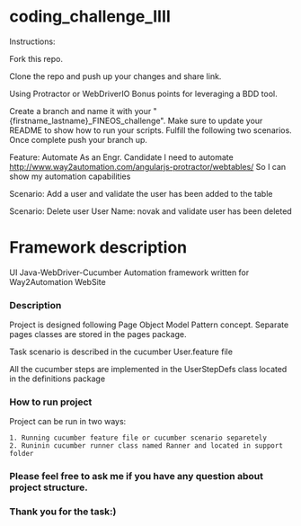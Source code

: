 # coding_challenge_IIII

Instructions:

Fork this repo.

Clone the repo and push up your changes and share link.

Using Protractor or WebDriverIO Bonus points for leveraging a BDD tool.

Create a branch and name it with your "{firstname_lastname}_FINEOS_challenge". Make sure to update your README to show
how to run your scripts. Fulfill the following two scenarios. Once complete push your branch up.

Feature: Automate As an Engr. Candidate I need to automate http://www.way2automation.com/angularjs-protractor/webtables/
So I can show my automation capabilities

Scenario: Add a user and validate the user has been added to the table

Scenario: Delete user User Name: novak and validate user has been deleted

# Framework description

UI Java-WebDriver-Cucumber Automation framework written for Way2Automation WebSite

### Description

Project is designed following Page Object Model Pattern concept. Separate pages classes are stored in the pages package.

Task scenario is described in the cucumber User.feature file

All the cucumber steps are implemented in the UserStepDefs class located in the definitions package

### How to run project

Project can be run in two ways:

    1. Running cucumber feature file or cucumber scenario separetely
    2. Runinin cucumber runner class named Ranner and located in support folder

### Please feel free to ask me if you have any question about project structure.

### Thank you for the task:)
